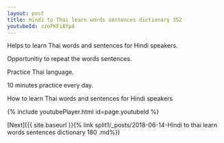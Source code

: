 ```yaml
---
layout: post
title: Hindi to Thai learn words sentences dictionary 352 
youtubeId: zzoPKFiBYp8
---
```

 
 
Helps to learn Thai words and sentences for Hindi speakers.

Opportunitiy to repeat the words sentences. 

Practice Thai language. 
 
10 minutes practice every day. 
 
How to learn Thai words and sentences for Hindi speakers 
 
{% include youtubePlayer.html id=page.youtubeId %}
 
 
[Next]({{ site.baseurl }}{% link  split1/_posts/2018-06-14-Hindi to thai learn words sentences dictionary 180 .md%})
 
